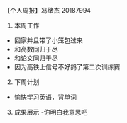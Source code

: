 ﻿【个人周报】冯绪杰 20187994

1. 本周工作

- 回家并且带了小笼包过来
- 和高数同归于尽
- 和论文同归于尽
- 因为高铁上信号不好鸽了第二次训练赛

2. 下周计划

- 愉快学习英语，背单词

3. 成果展示
   -你明白我意思吧 

